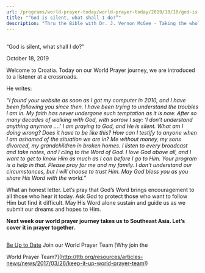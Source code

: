 ```yaml
---
url: /programs/world-prayer-today/world-prayer-today/2019/10/18/god-is-silent-what-shall-i-do
title: "“God is silent, what shall I do?”"
description: "Thru the Bible with Dr. J. Vernon McGee - Taking the whole Word to the whole world"
---
```







## 
 “God is silent, what shall I do?”


October 18, 2019




Welcome to Croatia. Today on our World Prayer journey, we are introduced to a listener at a crossroads. 


He writes:


*“I found your website as soon as I got my computer in 2010, and I have been following you since then. I have been trying to understand the troubles I am in. My faith has never undergone such temptation as it is now. After so many decades of walking with God, with sorrow I say: ‘I don't understand anything anymore ….’ I am praying to God, and He is silent. What am I doing wrong? Does it have to be like this? How can I testify to anyone when I am ashamed of the situation we are in? Me without money, my sons divorced, my grandchildren in broken homes. I listen to every broadcast and take notes, and I cling to the Word of God. I love God above all, and I want to get to know Him as much as I can before I go to Him. Your program is a help in that. Please pray for me and my family. I don’t understand our circumstances, but I will choose to trust Him. May God bless you as you share His Word with the world.”*


What an honest letter. Let’s pray that God’s Word brings encouragement to all those who hear it today. Ask God to protect those who want to follow Him but find it difficult. May His Word alone sustain and guide us as we submit our dreams and hopes to Him.


**Next week our world prayer journey takes us to Southeast Asia. Let’s cover it in prayer together.**







## 




[Be Up to Date](http://feeds.feedburner.com/WorldPrayerToday "World Prayer Today RSS Feed")
Join our World Prayer Team
[Why join the  

World Prayer Team?](http://ttb.org/resources/articles-news/news/2017/03/26/keep-it-up-world-prayer-team!)




